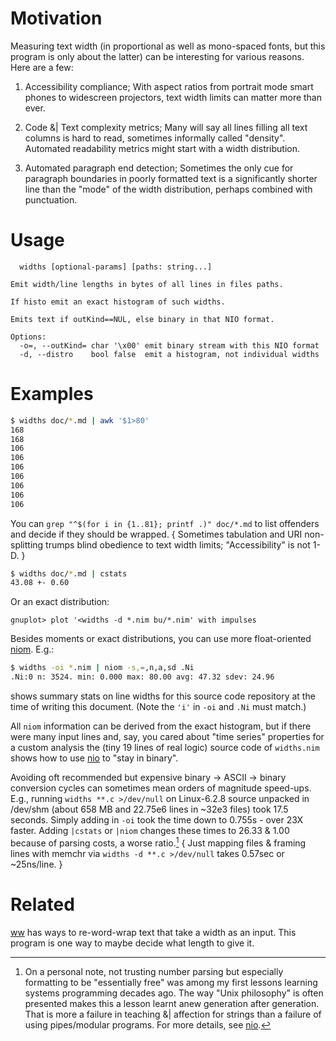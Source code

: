 Motivation
==========
Measuring text width (in proportional as well as mono-spaced fonts, but this
program is only about the latter) can be interesting for various reasons.  Here
are a few:

 1. Accessibility compliance; With aspect ratios from portrait mode smart phones
    to widescreen projectors, text width limits can matter more than ever.

 2. Code &| Text complexity metrics; Many will say all lines filling all text
    columns is hard to read, sometimes informally called "density".  Automated
    readability metrics might start with a width distribution.

 3. Automated paragraph end detection; Sometimes the only cue for paragraph
    boundaries in poorly formatted text is a significantly shorter line than
    the "mode" of the width distribution, perhaps combined with punctuation.

Usage
=====
```
  widths [optional-params] [paths: string...]

Emit width/line lengths in bytes of all lines in files paths.

If histo emit an exact histogram of such widths.

Emits text if outKind==NUL, else binary in that NIO format.

Options:
  -o=, --outKind= char '\x00' emit binary stream with this NIO format
  -d, --distro    bool false  emit a histogram, not individual widths
```

Examples
========
```sh
$ widths doc/*.md | awk '$1>80'
168
168
106
106
106
106
106
106
106
```
You can `grep "^$(for i in {1..81}; printf .)" doc/*.md` to list offenders and
decide if they should be wrapped. { Sometimes tabulation and URI non-splitting
trumps blind obedience to text width limits; "Accessibility" is not 1-D. }

```sh
$ widths doc/*.md | cstats
43.08 +- 0.60
```

Or an exact distribution:
```gnuplot
gnuplot> plot '<widths -d *.nim bu/*.nim' with impulses
```

Besides moments or exact distributions, you can use more float-oriented
[niom](niom.md).  E.g.:
```sh
$ widths -oi *.nim | niom -s,=,n,a,sd .Ni
.Ni:0 n: 3524. min: 0.000 max: 80.00 avg: 47.32 sdev: 24.96
```

shows summary stats on line widths for this source code repository at the time
of writing this document. (Note the `'i'` in `-oi` and `.Ni` must match.)

All `niom` information can be derived from the exact histogram, but if there
were many input lines and, say, you cared about "time series" properties for a
custom analysis the (tiny 19 lines of real logic) source code of `widths.nim`
shows how to use [nio](https://github.com/c-blake/nio) to "stay in binary".

Avoiding oft recommended but expensive binary -> ASCII -> binary conversion
cycles can sometimes mean orders of magnitude speed-ups.  E.g., running `widths
**.c >/dev/null` on Linux-6.2.8 source unpacked in /dev/shm (about 658 MB and
22.75e6 lines in ~32e3 files) took 17.5 seconds.  Simply adding in `-oi` took
the time down to 0.755s - over 23X faster.  Adding `|cstats` or `|niom` changes
these times to 26.33 & 1.00 because of parsing costs, a worse ratio.[^1] { Just
mapping files & framing lines with memchr via `widths -d **.c >/dev/null` takes
0.57sec or ~25ns/line. }

Related
=======
[ww](ww.md) has ways to re-word-wrap text that take a width as an input.  This
program is one way to maybe decide what length to give it.

[^1]: On a personal note, not trusting number parsing but especially formatting
to be "essentially free" was among my first lessons learning systems programming
decades ago.  The way "Unix philosophy" is often presented makes this a lesson
learnt anew generation after generation.  That is more a failure in teaching &|
affection for strings than a failure of using pipes/modular programs.  For more
details, see [nio](https://github.com/c-blake/nio).
